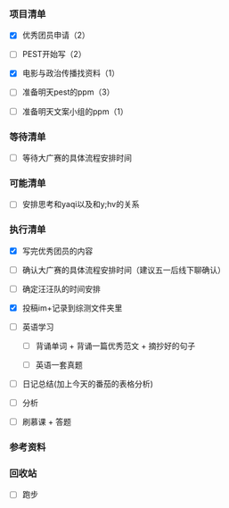 ### 项目清单

- [x] 优秀团员申请（2）

- [ ] PEST开始写（2）

- [x] 电影与政治传播找资料（1）

- [ ] 准备明天pest的ppm（3）

- [ ] 准备明天文案小组的ppm（1）

  


### 等待清单

- [ ] 等待大广赛的具体流程安排时间

  


### 可能清单

- [ ] 安排思考和yaqi以及和y;hv的关系

  


### 执行清单


- [x] 写完优秀团员的内容

  

- [ ] 确认大广赛的具体流程安排时间（建议五一后线下聊确认）

  

- [ ] 确定汪汪队的时间安排

  

- [x] 投稿im+记录到综测文件夹里

  


- [ ] 英语学习

  - [ ] 背诵单词 + 背诵一篇优秀范文 + 摘抄好的句子

  - [ ] 英语一套真题

    

- [ ] 日记总结(加上今天的番茄的表格分析)

- [ ] 分析

- [ ] 刷慕课 + 答题

  

### 参考资料



### 回收站

- [ ] 跑步